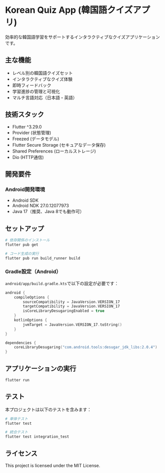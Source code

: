 # Korean Quiz App (韓国語クイズアプリ)

効率的な韓国語学習をサポートするインタラクティブなクイズアプリケーションです。

## 主な機能

- レベル別の韓国語クイズセット
- インタラクティブなクイズ体験
- 即時フィードバック
- 学習進捗の管理と可視化
- マルチ言語対応（日本語・英語）

## 技術スタック

- Flutter ^3.29.0
- Provider (状態管理)
- Freezed (データモデル)
- Flutter Secure Storage (セキュアなデータ保存)
- Shared Preferences (ローカルストレージ)
- Dio (HTTP通信)

## 開発要件

### Android開発環境
- Android SDK
- Android NDK 27.0.12077973
- Java 17（推奨、Java 8でも動作可）

## セットアップ

```bash
# 依存関係のインストール
flutter pub get

# コード生成の実行
flutter pub run build_runner build
```

### Gradle設定（Android）

`android/app/build.gradle.kts`で以下の設定が必要です：

```kotlin
android {
    compileOptions {
        sourceCompatibility = JavaVersion.VERSION_17
        targetCompatibility = JavaVersion.VERSION_17
        isCoreLibraryDesugaringEnabled = true
    }
    kotlinOptions {
        jvmTarget = JavaVersion.VERSION_17.toString()
    }
}

dependencies {
    coreLibraryDesugaring("com.android.tools:desugar_jdk_libs:2.0.4")
}
```

## アプリケーションの実行

```bash
flutter run
```

## テスト

本プロジェクトは以下のテストを含みます：

```bash
# 単体テスト
flutter test

# 統合テスト
flutter test integration_test
```

## ライセンス

This project is licensed under the MIT License.
